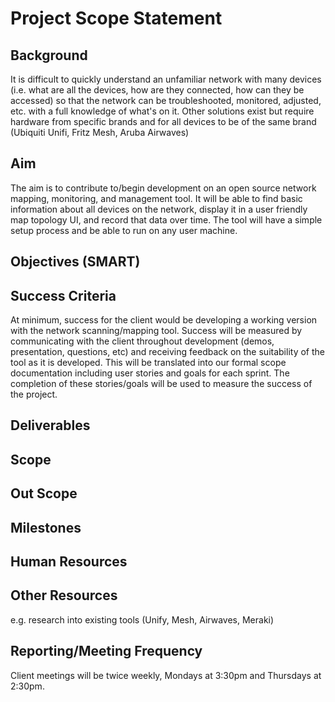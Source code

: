 # Project Scope Statement
## Background

It is difficult to quickly understand an unfamiliar network with many devices (i.e. what are all the devices, how are they connected, how can they be accessed) so that the network can be troubleshooted, monitored, adjusted, etc. with a full knowledge of what's on it.
Other solutions exist but require hardware from specific brands and for all devices to be of the same brand (Ubiquiti Unifi, Fritz Mesh, Aruba Airwaves)

## Aim

The aim is to contribute to/begin development on an open source network mapping, monitoring, and management tool. It will be able to find basic information about all devices on the network, display it in a user friendly map topology UI, and record that data over time. The tool will have a simple setup process and be able to run on any user machine.

## Objectives (SMART)



## Success Criteria

At minimum, success for the client would be developing a working version with the network scanning/mapping tool. Success will be measured by communicating with the client throughout development (demos, presentation, questions, etc) and receiving feedback on the suitability of the tool as it is developed. This will be translated into our formal scope documentation including user stories and goals for each sprint. The completion of these stories/goals will be used to measure the success of the project.

## Deliverables



## Scope



## Out Scope



## Milestones



## Human Resources



## Other Resources

e.g. research into existing tools (Unify, Mesh, Airwaves, Meraki)

## Reporting/Meeting Frequency

Client meetings will be twice weekly, Mondays at 3:30pm and Thursdays at 2:30pm.